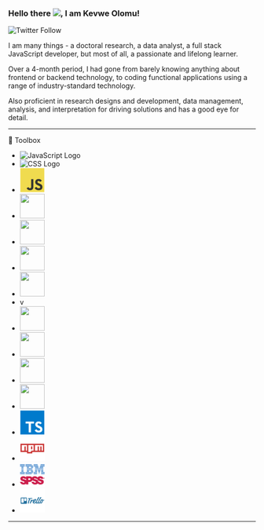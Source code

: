 ### Hello there <img src="https://raw.githubusercontent.com/MartinHeinz/MartinHeinz/master/wave.gif" width="30px">, I am Kevwe Olomu!
![Twitter Follow](https://img.shields.io/twitter/follow/Kevwe_Olomu?style=social)

I am many things - a doctoral research, a data analyst, a full stack JavaScript developer, but most of all, a passionate and lifelong learner.

Over a 4-month period, I had gone from barely knowing anything about frontend or backend technology, to coding functional applications using a range of industry-standard technology.

Also proficient in research designs and development, data management, analysis, and interpretation for driving solutions and has a good eye for detail. 

---

🧰 Toolbox

* <img src="https://cdn.worldvectorlogo.com/logos/javascript.svg" alt="JavaScript Logo" width="50" height="50"/> 
* <img src="https://cdn.worldvectorlogo.com/logos/css3.svg" alt="CSS Logo" width="50" height="50"/>
* <img src="https://raw.githubusercontent.com/devicons/devicon/2ae2a900d2f041da66e950e4d48052658d850630/icons/javascript/javascript-original.svg" alt="JavaScript Logo" width="50" height="50"/>
* <img src="" alt="" width="50" height="50"/>
* <img src="" alt="" width="50" height="50"/>
* <img src="" alt="" width="50" height="50"/>
* <img src="" alt="" width="50" height="50"/>
* v
* <img src="" alt="" width="50" height="50"/>
* <img src="" alt="" width="50" height="50"/>
* <img src="" alt="" width="50" height="50"/>
* <img src="" alt="" width="50" height="50"/>
* <img src="https://raw.githubusercontent.com/devicons/devicon/2ae2a900d2f041da66e950e4d48052658d850630/icons/typescript/typescript-original.svg" alt="typescript-log" width="50" height="50"/>
* <img src="https://raw.githubusercontent.com/devicons/devicon/2ae2a900d2f041da66e950e4d48052658d850630/icons/npm/npm-original-wordmark.svg" alt="npm-logo" width="50" height="50"/>
* <img src="https://raw.githubusercontent.com/devicons/devicon/2ae2a900d2f041da66e950e4d48052658d850630/icons/spss/spss-original.svg" alt="SPSS-logo" width="50" height="50"/>
* <img src="https://raw.githubusercontent.com/devicons/devicon/2ae2a900d2f041da66e950e4d48052658d850630/icons/trello/trello-plain-wordmark.svg" alt="Trello-logo" width="50" height="50"/>

---

